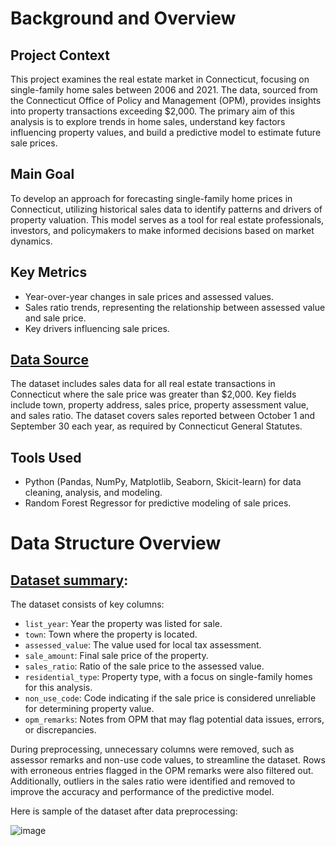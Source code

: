 
# Background and Overview

## Project Context

This project examines the real estate market in Connecticut, focusing on single-family home sales between 2006 and 2021. The data, sourced from the Connecticut Office of Policy and Management (OPM), provides insights into property transactions exceeding $2,000. The primary aim of this analysis is to explore trends in home sales, understand key factors influencing property values, and build a predictive model to estimate future sale prices.

## Main Goal

To develop an approach for forecasting single-family home prices in Connecticut, utilizing historical sales data to identify patterns and drivers of property valuation. This model serves as a tool for real estate professionals, investors, and policymakers to make informed decisions based on market dynamics.

## Key Metrics

- Year-over-year changes in sale prices and assessed values.
- Sales ratio trends, representing the relationship between assessed value and sale price.
- Key drivers influencing sale prices.

## [Data Source](https://catalog.data.gov/dataset/real-estate-sales-2001-2018)

The dataset includes sales data for all real estate transactions in Connecticut where the sale price was greater than $2,000. Key fields include town, property address, sales price, property assessment value, and sales ratio. The dataset covers sales reported between October 1 and September 30 each year, as required by Connecticut General Statutes.

## Tools Used

- Python (Pandas, NumPy, Matplotlib, Seaborn, Skicit-learn) for data cleaning, analysis, and modeling.
- Random Forest Regressor for predictive modeling of sale prices.

# Data Structure Overview

## [Dataset summary](https://data.ct.gov/Housing-and-Development/Real-Estate-Sales-2001-2022-GL/5mzw-sjtu/about_data):

The dataset consists of key columns:

- `list_year`: Year the property was listed for sale.
- `town`: Town where the property is located.
- `assessed_value`: The value used for local tax assessment.
- `sale_amount`: Final sale price of the property.
- `sales_ratio`: Ratio of the sale price to the assessed value.
- `residential_type`: Property type, with a focus on single-family homes for this analysis.
- `non_use_code`: Code indicating if the sale price is considered unreliable for determining property value.
- `opm_remarks`: Notes from OPM that may flag potential data issues, errors, or discrepancies.

During preprocessing, unnecessary columns were removed, such as assessor remarks and non-use code values, to streamline the dataset. Rows with erroneous entries flagged in the OPM remarks were also filtered out. Additionally, outliers in the sales ratio were identified and removed to improve the accuracy and performance of the predictive model. 

Here is sample of the dataset after data preprocessing:

![image](https://github.com/user-attachments/assets/f544e6fd-3504-4e13-af37-4665d9d3a995)

